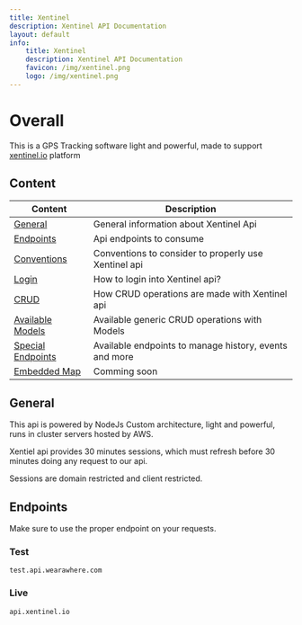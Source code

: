 ```yaml
---
title: Xentinel
description: Xentinel API Documentation
layout: default
info:
    title: Xentinel
    description: Xentinel API Documentation
    favicon: /img/xentinel.png
    logo: /img/xentinel.png
---
```


# Overall
This is a GPS Tracking software light and powerful, made to support [xentinel.io](https://xentinel.io) platform

## Content

| Content | Description | 
|---|---|
| [General](#general) | General information about Xentinel Api |
| [Endpoints](#endpoints) | Api endpoints to consume |
| [Conventions](conventions) | Conventions to consider to properly use Xentinel api |
| [Login](login) | How to login into Xentinel api?  |
| [CRUD](crud) | How CRUD operations are made with Xentinel api |
| [Available Models](models) | Available generic CRUD operations with Models |
| [Special Endpoints](endpoints) | Available endpoints to manage history, events and more |
| [Embedded Map](map) | Comming soon |


## General

This api is powered by NodeJs Custom architecture, light and powerful, runs in cluster servers hosted by AWS.

Xentiel api provides 30 minutes sessions, which must refresh before 30 minutes doing any request to our api.

Sessions are domain restricted and client restricted.

## Endpoints
Make sure to use the proper endpoint on your requests.

### Test

`test.api.wearawhere.com`

### Live

`api.xentinel.io`

